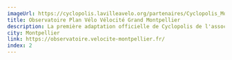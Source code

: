 ```yaml
---
imageUrl: https://cyclopolis.lavilleavelo.org/partenaires/Cyclopolis_Montpellier_small.png
title: Observatoire Plan Vélo Vélocité Grand Montpellier
description: La première adaptation officielle de Cyclopolis de l'association Vélocité pour suivre l'avancement des Vélolignes, le réseau vélo sécurisé montpelliérain.
city: Montpellier
link: https://observatoire.velocite-montpellier.fr/
index: 2
---
```

